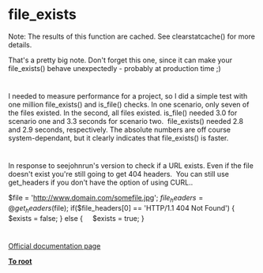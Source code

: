 # file_exists





Note: The results of this function are cached. See clearstatcache() for more details.

That&apos;s a pretty big note. Don&apos;t forget this one, since it can make your file_exists() behave unexpectedly - probably at production time ;)

  

#



I needed to measure performance for a project, so I did a simple test with one million file_exists() and is_file() checks. In one scenario, only seven of the files existed. In the second, all files existed. is_file() needed 3.0 for scenario one and 3.3 seconds for scenario two.&#xA0; file_exists() needed 2.8 and 2.9 seconds, respectively. The absolute numbers are off course system-dependant, but it clearly indicates that file_exists() is faster.

  

#



In response to seejohnrun&apos;s version to check if a URL exists. Even if the file doesn&apos;t exist you&apos;re still going to get 404 headers.&#xA0; You can still use get_headers if you don&apos;t have the option of using CURL..

$file = &apos;http://www.domain.com/somefile.jpg&apos;;
$file_headers = @get_headers($file);
if($file_headers[0] == &apos;HTTP/1.1 404 Not Found&apos;) {
&#xA0; &#xA0; $exists = false;
}
else {
&#xA0; &#xA0; $exists = true;
}

  

#

[Official documentation page](https://www.php.net/manual/en/function.file-exists.php)

**[To root](/README.md)**